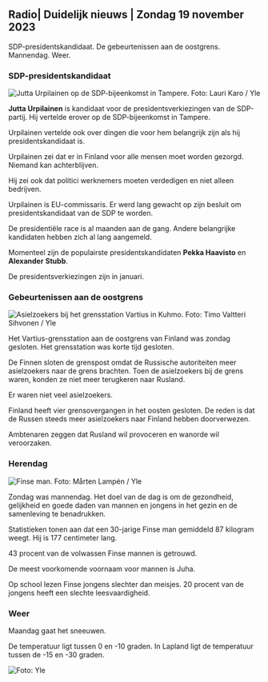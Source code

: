 ## Radio\| Duidelijk nieuws \| Zondag 19 november 2023

SDP-presidentskandidaat. De gebeurtenissen aan de oostgrens. Mannendag. Weer.

### SDP-presidentskandidaat

![Jutta Urpilainen op de SDP-bijeenkomst in Tampere. Foto: Lauri Karo / Yle](https://images.cdn.yle.fi/image/upload/c_crop,h_3078,w_5472,x_0,y_536/ar_1.7777777777777777,c_fill,g_faces,h_675,w_1200/dpr_1.0/q_auto:eco/f_auto/fl_lossy/v1700390392/39-12029436559e5d3e7734)

**Jutta Urpilainen** is kandidaat voor de presidentsverkiezingen van de SDP-partij. Hij vertelde erover op de SDP-bijeenkomst in Tampere.

Urpilainen vertelde ook over dingen die voor hem belangrijk zijn als hij presidentskandidaat is.

Urpilainen zei dat er in Finland voor alle mensen moet worden gezorgd. Niemand kan achterblijven.

Hij zei ook dat politici werknemers moeten verdedigen en niet alleen bedrijven.

Urpilainen is EU-commissaris. Er werd lang gewacht op zijn besluit om presidentskandidaat van de SDP te worden.

De presidentiële race is al maanden aan de gang. Andere belangrijke kandidaten hebben zich al lang aangemeld.

Momenteel zijn de populairste presidentskandidaten **Pekka Haavisto** en **Alexander** **Stubb**.

De presidentsverkiezingen zijn in januari.

### Gebeurtenissen aan de oostgrens

![Asielzoekers bij het grensstation Vartius in Kuhmo. Foto: Timo Valtteri Sihvonen / Yle](https://images.cdn.yle.fi/image/upload/c_crop,h_2312,w_4110,x_1360,y_535/ar_1.7777777777777777,c_fill,g_faces,h_675,w_1200/dpr_1.0/q_auto:eco/f_auto/fl_lossy/v1700313355/39-12026836558740e2c62a)

Het Vartius-grensstation aan de oostgrens van Finland was zondag gesloten. Het grensstation was korte tijd gesloten.

De Finnen sloten de grenspost omdat de Russische autoriteiten meer asielzoekers naar de grens brachten. Toen de asielzoekers bij de grens waren, konden ze niet meer terugkeren naar Rusland.

Er waren niet veel asielzoekers.

Finland heeft vier grensovergangen in het oosten gesloten. De reden is dat de Russen steeds meer asielzoekers naar Finland hebben doorverwezen.

Ambtenaren zeggen dat Rusland wil provoceren en wanorde wil veroorzaken.

### Herendag

![Finse man. Foto: Mårten Lampén / Yle](https://images.cdn.yle.fi/image/upload/c_crop,h_3375,w_6000,x_0,y_164/ar_1.7777777777777777,c_fill,g_faces,h_675,w_1200/dpr_1.0/q_auto:eco/f_auto/fl_lossy/v1700042381/39-1200843655493de62883)

Zondag was mannendag. Het doel van de dag is om de gezondheid, gelijkheid en goede daden van mannen en jongens in het gezin en de samenleving te benadrukken.

Statistieken tonen aan dat een 30-jarige Finse man gemiddeld 87 kilogram weegt. Hij is 177 centimeter lang.

43 procent van de volwassen Finse mannen is getrouwd.

De meest voorkomende voornaam voor mannen is Juha.

Op school lezen Finse jongens slechter dan meisjes. 20 procent van de jongens heeft een slechte leesvaardigheid.

### Weer

Maandag gaat het sneeuwen.

De temperatuur ligt tussen 0 en -10 graden. In Lapland ligt de temperatuur tussen de -15 en -30 graden.

![ Foto: Yle](https://images.cdn.yle.fi/image/upload/c_crop,h_1080,w_1919,x_0,y_0/ar_1.7777777777777777,c_fill,g_faces,h_675,w_1200/dpr_1.0/q_auto:eco/f_auto/fl_lossy/v1700408413/39-1203034655a2c36dc32d)